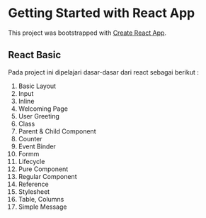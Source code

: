 # Getting Started with React App

This project was bootstrapped with [Create React App](https://github.com/facebook/create-react-app).

## React Basic

Pada project ini dipelajari dasar-dasar dari react sebagai berikut :
1. Basic Layout
2. Input
3. Inline
4. Welcoming Page
5. User Greeting
6. Class
7. Parent & Child Component
8. Counter
9. Event Binder
10. Formm
11. Lifecycle
12. Pure Component
13. Regular Component
14. Reference
15. Stylesheet
16. Table, Columns
17. Simple Message


